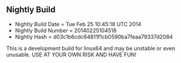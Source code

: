 
Nightly Build
------------------------------

* Nightly Build Date = Tue Feb 25 10:45:18 UTC 2014
* Nightly Build Number = 20140225104518
* Nightly Hash = d03c1b6cdc64811f1cb0590ba7feaa79337d2084

This is a development build for linux64 and may be unstable or even unusable.
USE AT YOUR OWN RISK AND HAVE FUN!

